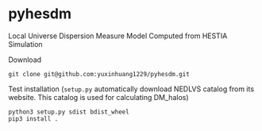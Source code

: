 # pyhesdm
Local Universe Dispersion Measure Model Computed from HESTIA Simulation   

Download   
   
```git clone git@github.com:yuxinhuang1229/pyhesdm.git```   

Test installation (```setup.py``` automatically download NEDLVS catalog from its website. This catalog is used for calculating DM_halos)   
   
```python3 setup.py sdist bdist_wheel```   
```pip3 install .```   
